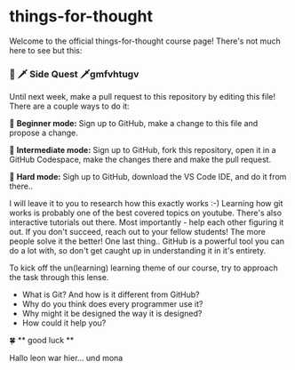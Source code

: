 # things-for-thought

Welcome to the official things-for-thought course page!
There's not much here to see but this:

### 🔮 🗡️ Side Quest 🗡gmfvhtugv
Until next week, make a pull request to this repository by editing this file!
There are a couple ways to do it:

🐇 **Beginner mode:** Sign up to GitHub, make a change to this file and propose a change.

🐗 **Intermediate mode:** Sign up to GitHub, fork this repository, open it in a GitHub Codespace, make the changes there and make the pull request.

🦖 **Hard mode:** Sigh up to GitHub, download the VS Code IDE, and do it from there..

I will leave it to you to research how this exactly works :-) Learning how git works is probably one of the best covered topics on youtube. There's also interactive tutorials out there.
Most importantly - help each other figuring it out. If you don't succeed, reach out to your fellow students!
The more people solve it the better! One last thing.. GitHub is a powerful tool you can do a lot with, so don't get caught up in understanding it in it's entirety.

To kick off the un(learning) learning theme of our course, try to approach the task through this lense.
- What is Git? And how is it different from GitHub?
- Why do you think does every programmer use it?
- Why might it be designed the way it is designed?
- How could it help you?

🍀 ** good luck **


Hallo leon war hier... und mona 